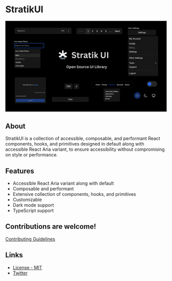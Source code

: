 # StratikUI

![hero](apps/web/public/og.png)

## About

StratikUI is a collection of accessible, composable, and performant React components, hooks, and primitives designed in default along with accessible React Aria variant, to ensure accessibility without compromising on style or performance.

## Features

- Accessible React Aria variant along with default
- Composable and performant
- Extensive collection of components, hooks, and primitives
- Customizable
- Dark mode support
- TypeScript support

## Contributions are welcome!

[Contributing Guidelines](https://www.stratikui.com/docs/contributing)

## Links

- [License - MIT](https://github.com/krishpatel023/StratikUI/blob/master/LICENSE.md)
- [Twitter](https://x.com/krish__23)
